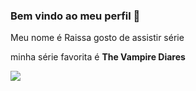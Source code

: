 ### Bem vindo ao meu perfil 💙

Meu nome é Raissa gosto de assistir série

minha série favorita é **The Vampire Diares**

![](https://media1.tenor.com/m/VXdU1GrRBtsAAAAC/vampire-diaries-the-vapire-diaries.gif)
